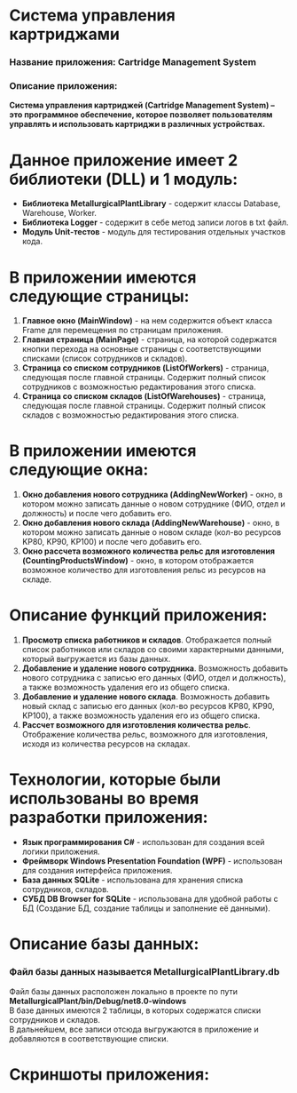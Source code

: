 # Система управления картриджами
### Название приложения: Cartridge Management System
### Описание приложения:
**Система управления картриджей (Cartridge Management System) – это программное обеспечение, которое позволяет пользователям управлять и использовать картриджи в различных устройствах.**

# Данное приложение имеет 2 библиотеки (DLL) и 1 модуль:
- **Библиотека MetallurgicalPlantLibrary** - содержит классы Database, Warehouse, Worker.
- **Библиотека Logger** - содержит в себе метод записи логов в txt файл.
- **Модуль Unit-тестов** - модуль для тестирования отдельных участков кода.

# В приложении имеются следующие страницы:
1. **Главное окно (MainWindow)** - на нем содержится объект класса Frame для перемещения по страницам приложения.
2. **Главная страница (MainPage)** - страница, на которой содержатся кнопки перехода на основные страницы с соответствующими списками (список сотрудников и складов).
3. **Страница со списком сотрудников (ListOfWorkers)** - страница, следующая после главной страницы. Содержит полный список сотрудников с возможностью редактирования этого списка.
4. **Страница со списком складов (ListOfWarehouses)** - страница, следующая после главной страницы. Содержит полный список складов с возможностью редактирования этого списка.

# В приложении имеются следующие окна:
1. **Окно добавления нового сотрудника (AddingNewWorker)** - окно, в котором можно записать данные о новом сотруднике (ФИО, отдел и должность) и после чего добавить его.
2. **Окно добавления нового склада (AddingNewWarehouse)** - окно, в котором можно записать данные о новом складе (кол-во ресурсов KP80, KP90, KP100) и после чего добавить его.
3. **Окно рассчета возможного количества рельс для изготовления (CountingProductsWindow)** - окно, в котором отображается возможное количество для изготовления рельс из ресурсов на складе.

# Описание функций приложения:
1. **Просмотр списка работников и складов**. Отображается полный список работников или складов со своими характерными данными, который выгружается из базы данных.
2. **Добавление и удаление нового сотрудника**. Возможность добавить нового сотрудника с записью его данных (ФИО, отдел и должность), а также возможность удаления его из общего списка.
3. **Добавление и удаление нового склада**. Возможность добавить новый склад с записью его данных (кол-во ресурсов KP80, KP90, KP100), а также возможность удаления его из общего списка.
4. **Рассчет возможного для изготовления количества рельс**. Отображение количества рельс, возможного для изготовления, исходя из количества ресурсов на складах.

# Технологии, которые были использованы во время разработки приложения:
- **Язык программирования C#** - использован для создания всей логики приложения.
- **Фреймворк Windows Presentation Foundation (WPF)** - использован для создания интерфейса приложения.
- **База данных SQLite** - использована для хранения списка сотрудников, складов.
- **СУБД DB Browser for SQLite** - использована для удобной работы с БД (Создание БД, создание таблицы и заполнение её данными).

# Описание базы данных:
### Файл базы данных называется MetallurgicalPlantLibrary.db <br/>
Файл базы данных расположен локально в проекте по пути **MetallurgicalPlant/bin/Debug/net8.0-windows** </br>
В базе данных имеются 2 таблицы, в которых содержатся списки сотрудников и складов. <br/>
В дальнейшем, все записи отсюда выгружаются в приложение и добавляются в соответствующие списки.

# Скриншоты приложения:

